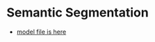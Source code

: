 # Semantic Segmentation

- [model file is here](https://drive.google.com/file/d/1lYe0BQOt0Q_cdEe5hmpWnO8jxtDbb48z/view?usp=sharing)
